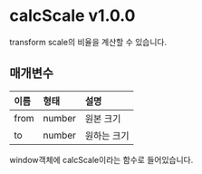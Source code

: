 # calcScale v1.0.0
transform scale의 비율을 계산할 수 있습니다.

## 매개변수

이름 | 형태 | 설명
| :---- | :-- | :-- |
from | number | 원본 크기
to | number | 원하는 크기

window객체에 calcScale이라는 함수로 들어있습니다.